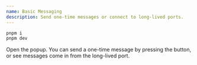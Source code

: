 ```yaml
---
name: Basic Messaging
description: Send one-time messages or connect to long-lived ports.
---
```


```sh
pnpm i
pnpm dev
```

Open the popup. You can send a one-time message by pressing the button, or see messages come in from the long-lived port.
